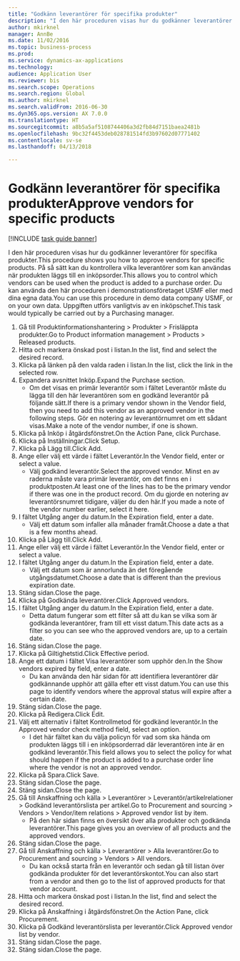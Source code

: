 ```yaml
--- 
title: "Godkänn leverantörer för specifika produkter"
description: "I den här proceduren visas hur du godkänner leverantörer för specifika produkter."
author: mkirknel
manager: AnnBe
ms.date: 11/02/2016
ms.topic: business-process
ms.prod: 
ms.service: dynamics-ax-applications
ms.technology: 
audience: Application User
ms.reviewer: bis
ms.search.scope: Operations
ms.search.region: Global
ms.author: mkirknel
ms.search.validFrom: 2016-06-30
ms.dyn365.ops.version: AX 7.0.0
ms.translationtype: HT
ms.sourcegitcommit: a8b5a5af5108744406a3d2fb84d7151baea2481b
ms.openlocfilehash: 9bc32f4453deb028781514fd3b97602d07771402
ms.contentlocale: sv-se
ms.lasthandoff: 04/13/2018

---
```

# <a name="approve-vendors-for-specific-products"></a><span data-ttu-id="910ac-103">Godkänn leverantörer för specifika produkter</span><span class="sxs-lookup"><span data-stu-id="910ac-103">Approve vendors for specific products</span></span>

[!INCLUDE [task guide banner](../../includes/task-guide-banner.md)]

<span data-ttu-id="910ac-104">I den här proceduren visas hur du godkänner leverantörer för specifika produkter.</span><span class="sxs-lookup"><span data-stu-id="910ac-104">This procedure shows you how to approve vendors for specific products.</span></span> <span data-ttu-id="910ac-105">På så sätt kan du kontrollera vilka leverantörer som kan användas när produkten läggs till en inköpsorder.</span><span class="sxs-lookup"><span data-stu-id="910ac-105">This allows you to control which vendors can be used when the product is added to a purchase order.</span></span> <span data-ttu-id="910ac-106">Du kan använda den här proceduren i demonstrationsföretaget USMF eller med dina egna data.</span><span class="sxs-lookup"><span data-stu-id="910ac-106">You can use this procedure in demo data company USMF, or on your own data.</span></span> <span data-ttu-id="910ac-107">Uppgiften utförs vanligtvis av en inköpschef.</span><span class="sxs-lookup"><span data-stu-id="910ac-107">This task would typically be carried out by a Purchasing manager.</span></span>

1. <span data-ttu-id="910ac-108">Gå till Produktinformationshantering > Produkter > Frisläppta produkter.</span><span class="sxs-lookup"><span data-stu-id="910ac-108">Go to Product information management > Products > Released products.</span></span>
2. <span data-ttu-id="910ac-109">Hitta och markera önskad post i listan.</span><span class="sxs-lookup"><span data-stu-id="910ac-109">In the list, find and select the desired record.</span></span>
3. <span data-ttu-id="910ac-110">Klicka på länken på den valda raden i listan.</span><span class="sxs-lookup"><span data-stu-id="910ac-110">In the list, click the link in the selected row.</span></span>
4. <span data-ttu-id="910ac-111">Expandera avsnittet Inköp.</span><span class="sxs-lookup"><span data-stu-id="910ac-111">Expand the Purchase section.</span></span>
    * <span data-ttu-id="910ac-112">Om det visas en primär leverantör som i fältet Leverantör måste du lägga till den här leverantören som en godkänd leverantör på följande sätt.</span><span class="sxs-lookup"><span data-stu-id="910ac-112">If there is a primary vendor shown in the Vendor field, then you need to add this vendor as an approved vendor in the following steps.</span></span> <span data-ttu-id="910ac-113">Gör en notering av leverantörnumret om ett sådant visas.</span><span class="sxs-lookup"><span data-stu-id="910ac-113">Make a note of the vendor number, if one is shown.</span></span>  
5. <span data-ttu-id="910ac-114">Klicka på Inköp i åtgärdsfönstret.</span><span class="sxs-lookup"><span data-stu-id="910ac-114">On the Action Pane, click Purchase.</span></span>
6. <span data-ttu-id="910ac-115">Klicka på Inställningar.</span><span class="sxs-lookup"><span data-stu-id="910ac-115">Click Setup.</span></span>
7. <span data-ttu-id="910ac-116">Klicka på Lägg till.</span><span class="sxs-lookup"><span data-stu-id="910ac-116">Click Add.</span></span>
8. <span data-ttu-id="910ac-117">Ange eller välj ett värde i fältet Leverantör.</span><span class="sxs-lookup"><span data-stu-id="910ac-117">In the Vendor field, enter or select a value.</span></span>
    * <span data-ttu-id="910ac-118">Välj godkänd leverantör.</span><span class="sxs-lookup"><span data-stu-id="910ac-118">Select the approved vendor.</span></span> <span data-ttu-id="910ac-119">Minst en av raderna måste vara primär leverantör, om det finns en i produktposten.</span><span class="sxs-lookup"><span data-stu-id="910ac-119">At least one of the lines has to be the primary vendor if there was one in the product record.</span></span> <span data-ttu-id="910ac-120">Om du gjorde en notering av leverantörsnumret tidigare, väljer du den här.</span><span class="sxs-lookup"><span data-stu-id="910ac-120">If you made a note of the vendor number earlier, select it here.</span></span>  
9. <span data-ttu-id="910ac-121">I fältet Utgång anger du datum.</span><span class="sxs-lookup"><span data-stu-id="910ac-121">In the Expiration field, enter a date.</span></span>
    * <span data-ttu-id="910ac-122">Välj ett datum som infaller alla månader framåt.</span><span class="sxs-lookup"><span data-stu-id="910ac-122">Choose a date a that is a few months ahead.</span></span>  
10. <span data-ttu-id="910ac-123">Klicka på Lägg till.</span><span class="sxs-lookup"><span data-stu-id="910ac-123">Click Add.</span></span>
11. <span data-ttu-id="910ac-124">Ange eller välj ett värde i fältet Leverantör.</span><span class="sxs-lookup"><span data-stu-id="910ac-124">In the Vendor field, enter or select a value.</span></span>
12. <span data-ttu-id="910ac-125">I fältet Utgång anger du datum.</span><span class="sxs-lookup"><span data-stu-id="910ac-125">In the Expiration field, enter a date.</span></span>
    * <span data-ttu-id="910ac-126">Välj ett datum som är annorlunda än det föregående utgångsdatumet.</span><span class="sxs-lookup"><span data-stu-id="910ac-126">Choose a date that is different than the previous expiration date.</span></span>  
13. <span data-ttu-id="910ac-127">Stäng sidan.</span><span class="sxs-lookup"><span data-stu-id="910ac-127">Close the page.</span></span>
14. <span data-ttu-id="910ac-128">Klicka på Godkända leverantörer.</span><span class="sxs-lookup"><span data-stu-id="910ac-128">Click Approved vendors.</span></span>
15. <span data-ttu-id="910ac-129">I fältet Utgång anger du datum.</span><span class="sxs-lookup"><span data-stu-id="910ac-129">In the Expiration field, enter a date.</span></span>
    * <span data-ttu-id="910ac-130">Detta datum fungerar som ett filter så att du kan se vilka som är godkända leverantörer, fram till ett visst datum.</span><span class="sxs-lookup"><span data-stu-id="910ac-130">This date acts as a filter so you can see who the approved vendors are, up to a certain date.</span></span>  
16. <span data-ttu-id="910ac-131">Stäng sidan.</span><span class="sxs-lookup"><span data-stu-id="910ac-131">Close the page.</span></span>
17. <span data-ttu-id="910ac-132">Klicka på Giltighetstid.</span><span class="sxs-lookup"><span data-stu-id="910ac-132">Click Effective period.</span></span>
18. <span data-ttu-id="910ac-133">Ange ett datum i fältet Visa leverantörer som upphör den.</span><span class="sxs-lookup"><span data-stu-id="910ac-133">In the Show vendors expired by field, enter a date.</span></span>
    * <span data-ttu-id="910ac-134">Du kan använda den här sidan för att identifiera leverantörer där godkännande upphör att gälla efter ett visst datum.</span><span class="sxs-lookup"><span data-stu-id="910ac-134">You can use this page to identify vendors where the approval status will expire after a certain date.</span></span>  
19. <span data-ttu-id="910ac-135">Stäng sidan.</span><span class="sxs-lookup"><span data-stu-id="910ac-135">Close the page.</span></span>
20. <span data-ttu-id="910ac-136">Klicka på Redigera.</span><span class="sxs-lookup"><span data-stu-id="910ac-136">Click Edit.</span></span>
21. <span data-ttu-id="910ac-137">Välj ett alternativ i fältet Kontrollmetod för godkänd leverantör.</span><span class="sxs-lookup"><span data-stu-id="910ac-137">In the Approved vendor check method field, select an option.</span></span>
    * <span data-ttu-id="910ac-138">I det här fältet kan du välja policyn för vad som ska hända om produkten läggs till i en inköpsorderrad där leverantören inte är en godkänd leverantör.</span><span class="sxs-lookup"><span data-stu-id="910ac-138">This field allows you to select the policy for what should happen if the product is added to a purchase order line where the vendor is not an approved vendor.</span></span>  
22. <span data-ttu-id="910ac-139">Klicka på Spara.</span><span class="sxs-lookup"><span data-stu-id="910ac-139">Click Save.</span></span>
23. <span data-ttu-id="910ac-140">Stäng sidan.</span><span class="sxs-lookup"><span data-stu-id="910ac-140">Close the page.</span></span>
24. <span data-ttu-id="910ac-141">Stäng sidan.</span><span class="sxs-lookup"><span data-stu-id="910ac-141">Close the page.</span></span>
25. <span data-ttu-id="910ac-142">Gå till Anskaffning och källa > Leverantörer > Leverantör/artikelrelationer > Godkänd leverantörslista per artikel.</span><span class="sxs-lookup"><span data-stu-id="910ac-142">Go to Procurement and sourcing > Vendors > Vendor/item relations > Approved vendor list by item.</span></span>
    * <span data-ttu-id="910ac-143">På den här sidan finns en översikt över alla produkter och godkända leverantörer.</span><span class="sxs-lookup"><span data-stu-id="910ac-143">This page gives you an overview of all products and the approved vendors.</span></span>  
26. <span data-ttu-id="910ac-144">Stäng sidan.</span><span class="sxs-lookup"><span data-stu-id="910ac-144">Close the page.</span></span>
27. <span data-ttu-id="910ac-145">Gå till Anskaffning och källa > Leverantörer > Alla leverantörer.</span><span class="sxs-lookup"><span data-stu-id="910ac-145">Go to Procurement and sourcing > Vendors > All vendors.</span></span>
    * <span data-ttu-id="910ac-146">Du kan också starta från en leverantör och sedan gå till listan över godkända produkter för det leverantörskontot.</span><span class="sxs-lookup"><span data-stu-id="910ac-146">You can also start from a vendor and then go to the list of approved products for that vendor account.</span></span>  
28. <span data-ttu-id="910ac-147">Hitta och markera önskad post i listan.</span><span class="sxs-lookup"><span data-stu-id="910ac-147">In the list, find and select the desired record.</span></span>
29. <span data-ttu-id="910ac-148">Klicka på Anskaffning i åtgärdsfönstret.</span><span class="sxs-lookup"><span data-stu-id="910ac-148">On the Action Pane, click Procurement.</span></span>
30. <span data-ttu-id="910ac-149">Klicka på Godkänd leverantörslista per leverantör.</span><span class="sxs-lookup"><span data-stu-id="910ac-149">Click Approved vendor list by vendor.</span></span>
31. <span data-ttu-id="910ac-150">Stäng sidan.</span><span class="sxs-lookup"><span data-stu-id="910ac-150">Close the page.</span></span>
32. <span data-ttu-id="910ac-151">Stäng sidan.</span><span class="sxs-lookup"><span data-stu-id="910ac-151">Close the page.</span></span>


